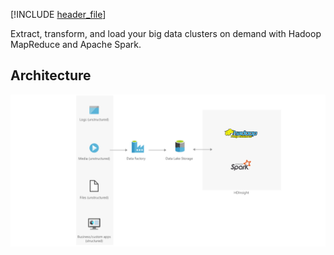 


[!INCLUDE [header_file](../../../includes/sol-idea-header.yml)]

Extract, transform, and load your big data clusters on demand with Hadoop MapReduce and Apache Spark.

## Architecture

![Architecture diagram](../media/extract-transform-and-load-using-hdinsight.svg)
